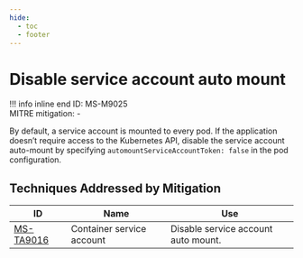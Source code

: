 ```yaml
---
hide:
  - toc
  - footer
---
```


# Disable service account auto mount

!!! info inline end
    ID: MS-M9025<br>
    MITRE mitigation: -


By default, a service account is mounted to every pod. If the application doesn’t require access to the Kubernetes API, disable the service account auto-mount by specifying `automountServiceAccountToken: false` in the pod configuration.


## Techniques Addressed by Mitigation

|ID|Name|Use|
|--|----------|-----------|
|[MS-TA9016](../techniques/container%20service%20account.md)|Container service account|Disable service account auto mount.|